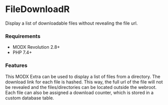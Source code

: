 # FileDownloadR

Display a list of downloadable files without revealing the file url.

### Requirements

* MODX Revolution 2.8+
* PHP 7.4+

### Features

This MODX Extra can be used to display a list of files from a directory. The
download link for each file is hashed. This way, the full url of the file will
not be revealed and the files/directories can be located outside the webroot.
Each file can also be assigned a download counter, which is stored in a custom
database table.
